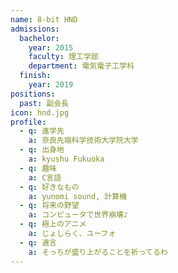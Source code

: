 ```yaml
---
name: 8-bit HND
admissions:
  bachelor:
    year: 2015
    faculty: 理工学部
    department: 電気電子工学科
  finish:
    year: 2019
positions:
  past: 副会長
icon: hnd.jpg
profile:
  - q: 進学先
    a: 奈良先端科学技術大学院大学
  - q: 出身地
    a: kyushu Fukuoka
  - q: 趣味
    a: C言語
  - q: 好きなもの
    a: yunomi sound, 計算機
  - q: 将来の野望
    a: コンピュータで世界崩壊♪
  - q: 極上のアニメ
    a: じょしらく、ユーフォ
  - q: 遺言
    a: そっちが盛り上がることを祈ってるわ
---
```

